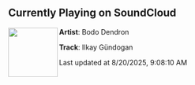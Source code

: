 ## Currently Playing on SoundCloud

[<img align="left" width="100" src="https://i1.sndcdn.com/artworks-VVEy5pnkD7BC-0-t500x500.jpg">](https://soundcloud.com/bodo-dendron/ilkay-guendogan)

**Artist**: Bodo Dendron 

**Track**: Ilkay Gündogan

Last updated at 8/20/2025, 9:08:10 AM
